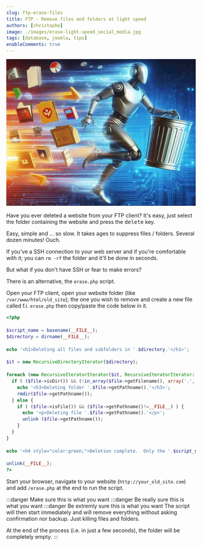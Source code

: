 ```yaml
---
slug: ftp-erase-files
title: FTP - Remove files and folders at light speed
authors: [christophe]
image: ./images/erase-light-speed_social_media.jpg
tags: [database, joomla, tips]
enableComments: true
---
```

<!-- cspell:ignore subfolders -->
![FTP - Remove files and folders at light speed](./images/erase-light-speed_banner.jpg)

Have you ever deleted a website from your FTP client? It's easy, just select the folder containing the website and press the <kbd>delete</kbd> key.

Easy, simple and ... so slow. It takes ages to suppress files / folders. Several dozen minutes! Ouch.

If you've a SSH connection to your web server and if you're comfortable with it; you can `rm -rf` the folder and it'll be done in seconds.

But what if you don't have SSH or fear to make errors?

There is an alternative, the `erase.php` script.

<!-- truncate -->

Open your FTP client, open your website folder (like `/var/www/html/old_site`); the one you wish to remove and create a new file called f.i. `erase.php` then copy/paste the code below in it.

```php
<?php

$script_name = basename(__FILE__);
$directory = dirname(__FILE__);

echo '<h1>Deleting all files and subfolders in '.$directory.'</h1>';

$it = new RecursiveDirectoryIterator($directory);

foreach (new RecursiveIteratorIterator($it, RecursiveIteratorIterator::CHILD_FIRST) as $file) {
  if ( ($file->isDir()) && (!in_array($file->getFilename(), array('.', '..'))) ){
    echo '<h3>Deleting folder '.$file->getPathname().'</h3>';
    rmdir($file->getPathname());
  } else {
    if ( ($file->isFile()) && ($file->getPathname()!=__FILE__) ) {
      echo '<p>Deleting file '.$file->getPathname().'</p>';
      unlink ($file->getPathname());
    }
  }
}

echo '<h4 style="color:green;">Deletion complete.  Only the '.$script_name.' file remains in the folder.</h4>';

unlink(__FILE__);
?>
```

Start your browser, navigate to your website (`http://your_old_site.com`) and add `/erase.php` at the end to run the script.

:::danger Make sure this is what you want
:::danger Be really sure this is what you want
:::danger Be extremly sure this is what you want
The script will then start immediately and will remove everything without asking confirmation nor backup. Just killing files and folders.

At the end of the process (i.e. in just a few seconds), the folder will be completely empty.
:::

